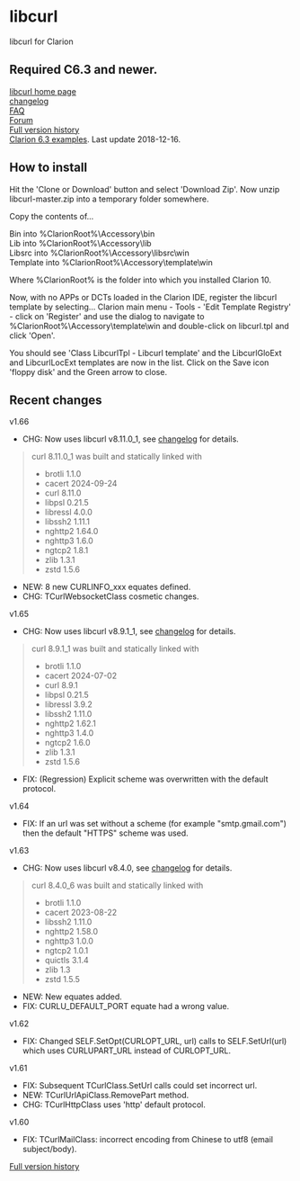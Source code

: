 # libcurl
libcurl for Clarion

## Required C6.3 and newer.

[libcurl home page](https://curl.haxx.se/libcurl/)  
[changelog](https://curl.haxx.se/changes.html)  
[FAQ](https://github.com/mikeduglas/libcurl/tree/master/doc/faq.md)  
[Forum](https://clarionhub.com/t/libcurl-faq-https-github-com-mikeduglas-libcurl/1965)  
[Full version history](https://github.com/mikeduglas/libcurl/blob/master/history/changes.md)  
[Clarion 6.3 examples](https://github.com/mikeduglas/libcurl/tree/master/examples/C6.3%20apps). Last update 2018-12-16.  


## How to install
Hit the 'Clone or Download' button and select 'Download Zip'.
Now unzip libcurl-master.zip into a temporary folder somewhere.

Copy the contents of...

Bin into %ClarionRoot%\Accessory\bin  
Lib into %ClarionRoot%\Accessory\lib  
Libsrc into %ClarionRoot%\Accessory\libsrc\win  
Template into %ClarionRoot%\Accessory\template\win  

Where %ClarionRoot% is the folder into which you installed Clarion 10.

Now, with no APPs or DCTs loaded in the Clarion IDE, register the libcurl template by selecting...
Clarion main menu - Tools - 'Edit Template Registry' - click on 'Register' and use the dialog to navigate to %ClarionRoot%\Accessory\template\win and double-click on libcurl.tpl and click 'Open'.

You should see 'Class LibcurlTpl - Libcurl template' and the LibcurlGloExt and LibcurlLocExt templates are now in the list.
Click on the Save icon 'floppy disk' and the Green arrow to close.


## Recent changes
v1.66
- CHG: Now uses libcurl v8.11.0_1, see [changelog](https://curl.haxx.se/changes.html) for details.
> curl 8.11.0_1 was built and statically linked with
> 
> * brotli 1.1.0
> * cacert 2024-09-24
> * curl 8.11.0
> * libpsl 0.21.5
> * libressl 4.0.0
> * libssh2 1.11.1
> * nghttp2 1.64.0
> * nghttp3 1.6.0
> * ngtcp2 1.8.1
> * zlib 1.3.1
> * zstd 1.5.6
- NEW: 8 new CURLINFO_xxx equates defined.
- CHG: TCurlWebsocketClass cosmetic changes.

v1.65
- CHG: Now uses libcurl v8.9.1_1, see [changelog](https://curl.haxx.se/changes.html) for details.
> curl 8.9.1_1 was built and statically linked with
> 
> * brotli 1.1.0
> * cacert 2024-07-02
> * curl 8.9.1
> * libpsl 0.21.5
> * libressl 3.9.2
> * libssh2 1.11.0
> * nghttp2 1.62.1
> * nghttp3 1.4.0
> * ngtcp2 1.6.0
> * zlib 1.3.1
> * zstd 1.5.6
- FIX: (Regression) Explicit scheme was overwritten with the default protocol.  

v1.64
- FIX: If an url was set without a scheme (for example "smtp.gmail.com") then the default "HTTPS" scheme was used.

v1.63
- CHG: Now uses libcurl v8.4.0, see [changelog](https://curl.haxx.se/changes.html) for details.
> curl 8.4.0_6 was built and statically linked with
> 
> * brotli 1.1.0
> * cacert 2023-08-22
> * libssh2 1.11.0
> * nghttp2 1.58.0
> * nghttp3 1.0.0
> * ngtcp2 1.0.1
> * quictls 3.1.4
> * zlib 1.3
> * zstd 1.5.5
- NEW: New equates added.
- FIX: CURLU_DEFAULT_PORT equate had a wrong value.

v1.62
- FIX: Changed SELF.SetOpt(CURLOPT_URL, url) calls to SELF.SetUrl(url) which uses CURLUPART_URL instead of CURLOPT_URL.

v1.61
- FIX: Subsequent TCurlClass.SetUrl calls could set incorrect url.
- NEW: TCurlUrlApiClass.RemovePart method.
- CHG: TCurlHttpClass uses 'http' default protocol.

v1.60
- FIX: TCurlMailClass: incorrect encoding from Chinese to utf8 (email subject/body).
  

[Full version history](https://github.com/mikeduglas/libcurl/blob/master/history/changes.md)
